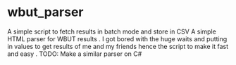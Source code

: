 # wbut_parser
A simple script to fetch results in batch mode and store in CSV
A simple HTML parser for WBUT results . I got bored with the huge waits and putting in values to get results of me and my friends hence the script to make it fast and easy .
TODO:
Make a similar parser on C#
